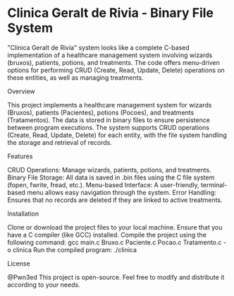 # Clinica Geralt de Rivia - Binary File System

"Clinica Geralt de Rivia" system looks like a complete C-based implementation of a healthcare management system involving wizards (bruxos), patients, potions, and treatments. The code offers menu-driven options for performing CRUD (Create, Read, Update, Delete) operations on these entities, as well as managing treatments.

Overview

This project implements a healthcare management system for wizards (Bruxos), patients (Pacientes), potions (Pocoes), and treatments (Tratamentos). The data is stored in binary files to ensure persistence between program executions. The system supports CRUD operations (Create, Read, Update, Delete) for each entity, with the file system handling the storage and retrieval of records.


Features

CRUD Operations: Manage wizards, patients, potions, and treatments.
Binary File Storage: All data is saved in .bin files using the C file system (fopen, fwrite, fread, etc.).
Menu-based Interface: A user-friendly, terminal-based menu allows easy navigation through the system.
Error Handling: Ensures that no records are deleted if they are linked to active treatments.


Installation

Clone or download the project files to your local machine.
Ensure that you have a C compiler (like GCC) installed.
Compile the project using the following command:
  gcc main.c Bruxo.c Paciente.c Pocao.c Tratamento.c -o clinica
Run the compiled program:
  ./clinica


License 

@Pwn3ed
This project is open-source. Feel free to modify and distribute it according to your needs.
